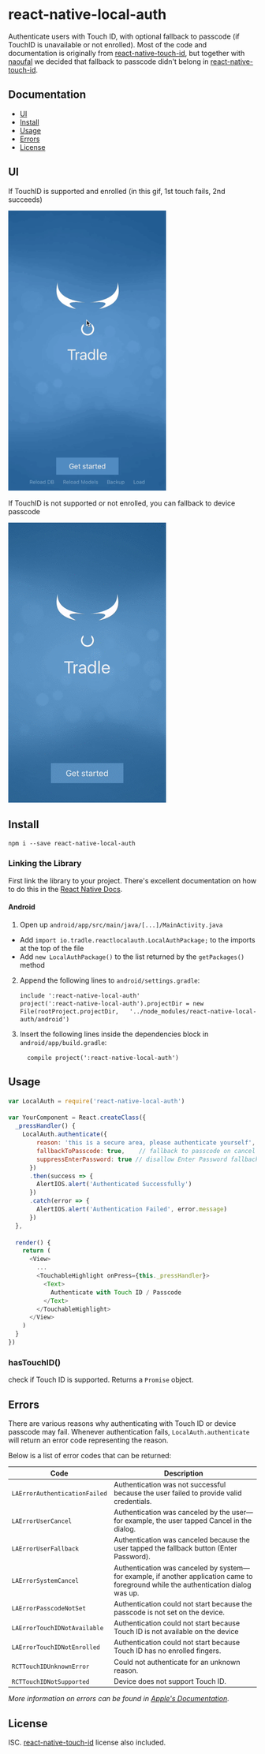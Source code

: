 # react-native-local-auth

Authenticate users with Touch ID, with optional fallback to passcode (if TouchID is unavailable or not enrolled). Most of the code and documentation is originally from [react-native-touch-id](https://github.com/naoufal/react-native-touch-id), but together with [naoufal](https://github.com/naoufal) we decided that fallback to passcode didn't belong in [react-native-touch-id](https://github.com/naoufal/react-native-touch-id).

## Documentation
- [UI](https://github.com/tradle/react-native-local-auth#ui)
- [Install](https://github.com/tradle/react-native-local-auth#install)
- [Usage](https://github.com/tradle/react-native-local-auth#usage)
- [Errors](https://github.com/tradle/react-native-local-auth#errors)
- [License](https://github.com/tradle/react-native-local-auth#license)

## UI

If TouchID is supported and enrolled (in this gif, 1st touch fails, 2nd succeeds)

![Touch ID](gifs/touchID.gif)

If TouchID is not supported or not enrolled, you can fallback to device passcode

![fallback to passcode](gifs/fallback%20to%20passcode.gif)

## Install
```shell
npm i --save react-native-local-auth
```

### Linking the Library
First link the library to your project.  There's excellent documentation on how to do this in the [React Native Docs](http://facebook.github.io/react-native/docs/linking-libraries-ios.html#content).

#### Android

1. Open up `android/app/src/main/java/[...]/MainActivity.java`
  - Add `import io.tradle.reactlocalauth.LocalAuthPackage;` to the imports at the top of the file
  - Add `new LocalAuthPackage()` to the list returned by the `getPackages()` method
2. Append the following lines to `android/settings.gradle`:
    ```
    include ':react-native-local-auth'
    project(':react-native-local-auth').projectDir = new File(rootProject.projectDir,   '../node_modules/react-native-local-auth/android')
    ```
3. Insert the following lines inside the dependencies block in `android/app/build.gradle`:
    ```
      compile project(':react-native-local-auth')
    ```

## Usage

```js
var LocalAuth = require('react-native-local-auth')

var YourComponent = React.createClass({
  _pressHandler() {
    LocalAuth.authenticate({
        reason: 'this is a secure area, please authenticate yourself',
        fallbackToPasscode: true,    // fallback to passcode on cancel
        suppressEnterPassword: true // disallow Enter Password fallback
      })
      .then(success => {
        AlertIOS.alert('Authenticated Successfully')
      })
      .catch(error => {
        AlertIOS.alert('Authentication Failed', error.message)
      })
  },

  render() {
    return (
      <View>
        ...
        <TouchableHighlight onPress={this._pressHandler}>
          <Text>
            Authenticate with Touch ID / Passcode
          </Text>
        </TouchableHighlight>
      </View>
    )
  }
})
```

### hasTouchID()
check if Touch ID is supported.
Returns a `Promise` object.

## Errors
There are various reasons why authenticating with Touch ID or device passcode may fail.  Whenever authentication fails, `LocalAuth.authenticate` will return an error code representing the reason.

Below is a list of error codes that can be returned:

| Code | Description |
|---|---|
| `LAErrorAuthenticationFailed` | Authentication was not successful because the user failed to provide valid credentials. |
| `LAErrorUserCancel` | Authentication was canceled by the user—for example, the user tapped Cancel in the dialog. |
| `LAErrorUserFallback` | Authentication was canceled because the user tapped the fallback button (Enter Password). |
| `LAErrorSystemCancel` | Authentication was canceled by system—for example, if another application came to foreground while the authentication dialog was up. |
| `LAErrorPasscodeNotSet` | Authentication could not start because the passcode is not set on the device. |
| `LAErrorTouchIDNotAvailable` | Authentication could not start because Touch ID is not available on the device |
| `LAErrorTouchIDNotEnrolled` | Authentication could not start because Touch ID has no enrolled fingers. |
| `RCTTouchIDUnknownError` | Could not authenticate for an unknown reason. |
| `RCTTouchIDNotSupported` | Device does not support Touch ID. |

_More information on errors can be found in [Apple's Documentation](https://developer.apple.com/library/prerelease/ios/documentation/LocalAuthentication/Reference/LAContext_Class/index.html#//apple_ref/c/tdef/LAError)._

## License

ISC. [react-native-touch-id](https://github.com/naoufal/react-native-touch-id) license also included.
